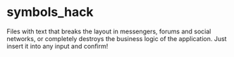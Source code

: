 # symbols_hack
Files with text that breaks the layout in messengers, forums and social networks, or completely destroys the business logic of the application. Just insert it into any input and confirm!
